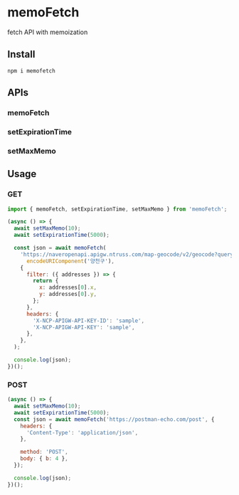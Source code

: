 # memoFetch

fetch API with memoization

## Install

```shell
npm i memofetch
```

## APIs

### memoFetch

### setExpirationTime

### setMaxMemo

## Usage

### GET

```js
import { memoFetch, setExpirationTime, setMaxMemo } from 'memoFetch';

(async () => {
  await setMaxMemo(10);
  await setExpirationTime(5000);

  const json = await memoFetch(
    'https://naveropenapi.apigw.ntruss.com/map-geocode/v2/geocode?query=' +
      encodeURIComponent('양천구'),
    {
      filter: ({ addresses }) => {
        return {
          x: addresses[0].x,
          y: addresses[0].y,
        };
      },
      headers: {
        'X-NCP-APIGW-API-KEY-ID': 'sample',
        'X-NCP-APIGW-API-KEY': 'sample',
      },
    },
  );

  console.log(json);
})();
```

### POST

```js
(async () => {
  await setMaxMemo(10);
  await setExpirationTime(5000);
  const json = await memoFetch('https://postman-echo.com/post', {
    headers: {
      'Content-Type': 'application/json',
    },

    method: 'POST',
    body: { b: 4 },
  });

  console.log(json);
})();
```
